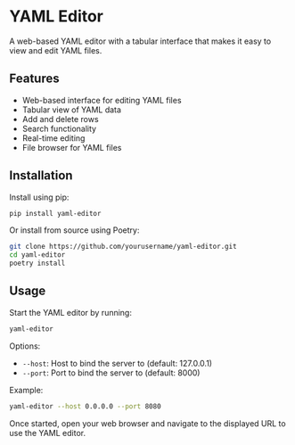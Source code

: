 # YAML Editor

A web-based YAML editor with a tabular interface that makes it easy to view and edit YAML files.

## Features

- Web-based interface for editing YAML files
- Tabular view of YAML data
- Add and delete rows
- Search functionality
- Real-time editing
- File browser for YAML files

## Installation

Install using pip:

```bash
pip install yaml-editor
```

Or install from source using Poetry:

```bash
git clone https://github.com/yourusername/yaml-editor.git
cd yaml-editor
poetry install
```

## Usage

Start the YAML editor by running:

```bash
yaml-editor
```

Options:
- `--host`: Host to bind the server to (default: 127.0.0.1)
- `--port`: Port to bind the server to (default: 8000)

Example:
```bash
yaml-editor --host 0.0.0.0 --port 8080
```

Once started, open your web browser and navigate to the displayed URL to use the YAML editor.